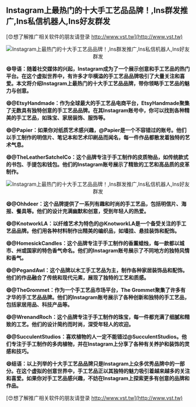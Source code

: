## **Instagram上最热门的十大手工艺品品牌！,Ins群发推广,Ins私信机器人,Ins好友群发**

[😍想了解推广相关软件的朋友请登录 http://www.vst.tw](http://www.vst.tw)

 <center><img src="https://vst.tw/MP4/tuiguang/png/7.png" alt="Instagram上最热门的十大手工艺品品牌！,Ins群发推广,Ins私信机器人,Ins好友群发"></center>

**😄导语：随着社交媒体的兴起，Instagram成为了一个展示创意和手工艺品的热门平台。在这个虚拟世界中，有许多才华横溢的手工艺品品牌吸引了大量关注和喜爱。本文将介绍Instagram上最热门的十大手工艺品品牌，带你领略手工艺品的魅力与创意。**

**😄@EtsyHandmade：作为全球最大的手工艺品电商平台，EtsyHandmade聚集了无数具有独特创意的手工艺品品牌。在其Instagram账号中，你可以找到各种精美的手工艺品，如珠宝、家居装饰、服饰等。**

**😄@Papier：如果你对纸质艺术感兴趣，@Papier是一个不容错过的账号。他们以手工制作的明信片、笔记本和艺术印刷品而闻名，每一件作品都散发着独特的艺术气息。**

**😄@TheLeatherSatchelCo：这个品牌专注于手工制作的皮质物品，如传统款式的书包、手提包和钱包。他们的Instagram账号展示了精致的工艺和高品质的皮革制作。**

 <center><img src="https://vst.tw/MP4/tuiguang/png/4.png" alt="Instagram上最热门的十大手工艺品品牌！,Ins群发推广,Ins私信机器人,Ins好友群发"></center>

**😄@Ohhdeer：这个品牌提供了一系列有趣和时尚的手工艺品，包括明信片、海报、餐具等。他们的设计充满幽默和创意，受到年轻人的热爱。**

**😄@KnotworkLA：以纤维艺术为特色的@KnotworkLA是一个备受关注的手工艺品品牌。他们用各种材料制作出精美的编织品，如墙挂、悬挂装饰和配饰。**

**😄@HomesickCandles：这个品牌专注于手工制作的香薰蜡烛，每一款都以城市、州或国家的特色香气命名。他们的Instagram账号展示了不同地方的独特风情和香气。**

**😄@PegandAwl：这个品牌以木工手工艺品为主，制作各种家居装饰品和配饰。他们的作品融合了传统和现代元素，展现了独特的工艺和质感。**

**😄@TheGrommet：作为一个手工艺品市场平台，The Grommet聚集了许多有才华的手工艺品品牌。他们的Instagram账号展示了各种创新和独特的手工艺品，包括家居用品、科技产品等。**

**😄@WrenandRoch：这个品牌专注于手工制作的珠宝，每一件都充满了细腻和精致的工艺。他们的设计简约而时尚，深受年轻人的欢迎。**

**😄@SucculentStudios：喜欢植物的人一定不能错过@SucculentStudios。他们专注于手工制作的多肉植物，并在Instagram上分享了各种有关养护和装饰的灵感和技巧。**

**😄结语：以上列举的十大手工艺品品牌只是Instagram上众多优秀品牌中的一部分。在这个虚拟的创意世界中，手工艺品正以其独特的魅力吸引着越来越多的关注和喜爱。如果你对手工艺品感兴趣，不妨在Instagram上探索更多有创意的品牌和作品。**

[😍想了解推广相关软件的朋友请登录 http://www.vst.tw](http://www.vst.tw)



